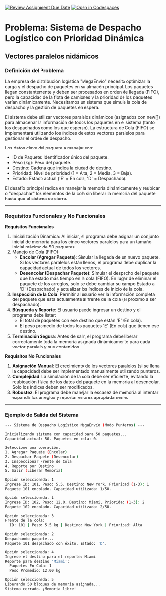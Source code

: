 [![Review Assignment Due Date](https://classroom.github.com/assets/deadline-readme-button-22041afd0340ce965d47ae6ef1cefeee28c7c493a6346c4f15d667ab976d596c.svg)](https://classroom.github.com/a/aWT1eIpo)
[![Open in Codespaces](https://classroom.github.com/assets/launch-codespace-2972f46106e565e64193e422d61a12cf1da4916b45550586e14ef0a7c637dd04.svg)](https://classroom.github.com/open-in-codespaces?assignment_repo_id=20916875)
# Problema: Sistema de Despacho Logístico con Prioridad Dinámica

## Vectores paralelos nidámicos

### Definición del Problema

La empresa de distribución logística "MegaEnvío" necesita optimizar la carga y el despacho de paquetes en su almacén principal. Los paquetes llegan constantemente y deben ser procesados en orden de llegada (FIFO), pero la capacidad de la flota de camiones y la prioridad de los paquetes varían dinámicamente. Necesitamos un sistema que simule la cola de despacho y la gestión de paquetes en espera.

El sistema debe utilizar vectores paralelos dinámicos (asignados con new[]) para almacenar la información de todos los paquetes en el sistema (tanto los despachados como los que esperan). La estructura de Cola (FIFO) se implementará utilizando los índices de estos vectores paralelos para gestionar el orden de despacho.

Los datos clave del paquete a manejar son:

  * ID de Paquete: Identificador único del paquete.
  * Peso (kg): Peso del paquete.
  * Destino: Cadena que indica la ciudad de destino.
  * Prioridad: Nivel de prioridad (1 = Alta, 2 = Media, 3 = Baja).
  * Estado: Estado actual ('E' = En cola, 'D' = Despachado).

El desafío principal radica en manejar la memoria dinámicamente y reubicar o "despachar" los elementos de la cola sin liberar la memoria del paquete hasta que el sistema se cierre.

---

### Requisitos Funcionales y No Funcionales

**Requisitos Funcionales**

1. Inicialización Dinámica: Al iniciar, el programa debe asignar un conjunto inicial de memoria para los cinco vectores paralelos para un tamaño inicial máximo de 50 paquetes.
2. Manejo de Cola (FIFO):
    * **Encolar (Agregar Paquete)**: Simular la llegada de un nuevo paquete. Si los vectores paralelos están llenos, el programa debe duplicar la capacidad actual de todos los vectores.
    * **Desencolar (Despachar Paquete)**: Simular el despacho del paquete que ha estado más tiempo en la cola (FIFO). En lugar de eliminar el paquete de los arreglos, solo se debe cambiar su campo Estado a 'D' (Despachado) y actualizar los índices de inicio de la cola.
3. **Inspección de la Cola**: Permitir al usuario ver la información completa del paquete que está actualmente al frente de la cola (el próximo a ser despachado).
4. **Búsqueda y Reporte**: El usuario puede ingresar un destino y el programa debe listar:
   * El total de paquetes con ese destino que están 'E' (En cola).
   * El peso promedio de todos los paquetes 'E' (En cola) que tienen ese destino.
5. **Terminación Segura**: Antes de salir, el programa debe liberar correctamente toda la memoria asignada dinámicamente para cada vector paralelo y sus contenidos.

**Requisitos No Funcionales**

1. **Asignación Manual**: El crecimiento de los vectores paralelos (si se llena la capacidad) debe ser implementado manualmente utilizando punteros.
2. **Complejidad**: La simulación de la cola debe ser eficiente, evitando la reubicación física de los datos del paquete en la memoria al desencolar. Solo los índices deben ser modificados.
3. **Robustez**: El programa debe manejar la escasez de memoria al intentar expandir los arreglos y reportar errores apropiadamente.

---

### Ejemplo de Salida del Sistema

```bash
--- Sistema de Despacho Logístico MegaEnvío (Modo Punteros) ---

Inicializando sistema con capacidad para 50 paquetes...
Capacidad actual: 50. Paquetes en cola: 0.

Seleccione una operación:
1. Agregar Paquete (Encolar)
2. Despachar Paquete (Desencolar)
3. Inspeccionar Frente de Cola
4. Reporte por Destino
5. Salir (Liberar Memoria)

Opción seleccionada: 1
Ingrese ID: 101, Peso: 5.5, Destino: New York, Prioridad (1-3): 1
Paquete 101 encolado. Capacidad utilizada: 1/50.

Opción seleccionada: 1
Ingrese ID: 102, Peso: 12.0, Destino: Miami, Prioridad (1-3): 2
Paquete 102 encolado. Capacidad utilizada: 2/50.

Opción seleccionada: 3
Frente de la cola:
  ID: 101 | Peso: 5.5 kg | Destino: New York | Prioridad: Alta

Opción seleccionada: 2
Despachando paquete...
Paquete 101 despachado con éxito. Estado: 'D'.

Opción seleccionada: 4
Ingrese el destino para el reporte: Miami
Reporte para destino 'Miami':
  Paquetes En Cola: 1
  Peso Promedio: 12.00 kg

Opción seleccionada: 5
Liberando 50 bloques de memoria asignada...
Sistema cerrado. ¡Memoria libre!
```